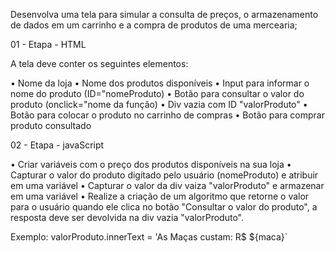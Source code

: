 Desenvolva uma tela para simular a consulta de preços, o armazenamento de dados em um carrinho e a compra de produtos de uma mercearia;

01 - Etapa - HTML

A tela deve conter os seguintes elementos:

• Nome da loja
• Nome dos produtos disponíveis
• Input para informar o nome do produto (ID="nomeProduto)
• Botão para consultar o valor do produto (onclick="nome da função)
• Div vazia com ID "valorProduto"
• Botão para colocar o produto no carrinho de compras
• Botão para comprar produto consultado

02 - Etapa - javaScript

• Criar variáveis com o preço dos produtos disponíveis na sua loja
• Capturar o valor do produto digitado pelo usuário (nomeProduto) e atribuir em uma variável
• Capturar o valor da div vaiza "valorProduto" e armazenar em uma variável
• Realize a criação de um algoritmo que retorne o valor para o usuário quando ele clica no botão "Consultar o valor do produto", a resposta deve ser devolvida na div vazia "valorProduto".

Exemplo:
valorProduto.innerText = 'As Maças custam: R$ ${maca}`